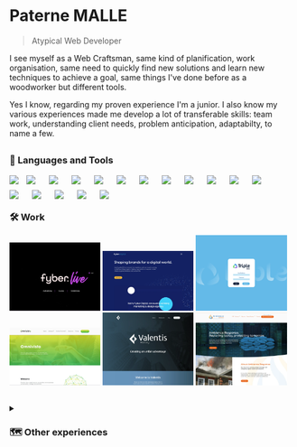 <h1>Paterne MALLE</h1> 

> Atypical Web Developer 

<p>I see myself as a Web Craftsman, same kind of planification, work organisation, same need to quickly find new solutions and learn new techniques to achieve a goal, same things I've done before as a woodworker but different tools.</p>
<p>Yes I know, regarding my proven experience I'm a junior. I also know my various experiences made me develop a lot of transferable skills: team work, understanding client needs, problem anticipation, adaptabilty, to name a few.</p>

##

<h3>🧰 Languages and Tools</h3>

<img align="left" width="30px" style="" src="https://cdn.jsdelivr.net/gh/devicons/devicon/icons/git/git-original.svg" />
<img align="left" width="30px" style="padding-right: 10px; margin-bottom:10px;" src="https://cdn.jsdelivr.net/gh/devicons/devicon/icons/wordpress/wordpress-plain.svg" />
<img align="left" width="30px" style="padding-right: 10px; margin-bottom:10px;" src="https://cdn.jsdelivr.net/gh/devicons/devicon/icons/php/php-original.svg" />
<img align="left" width="30px" style="padding-right: 10px; margin-bottom:10px;" src="https://cdn.jsdelivr.net/gh/devicons/devicon/icons/html5/html5-original.svg" />
<img align="left" width="30px" style="padding-right: 10px; margin-bottom:10px;" src="https://cdn.jsdelivr.net/gh/devicons/devicon/icons/css3/css3-original.svg" />
<img align="left" width="30px" style="padding-right: 10px; margin-bottom:10px;" src="https://cdn.jsdelivr.net/gh/devicons/devicon/icons/javascript/javascript-original.svg" />
<img align="left" width="30px" style="padding-right: 10px; margin-bottom:10px;" src="https://cdn.jsdelivr.net/gh/devicons/devicon/icons/sass/sass-original.svg" />
<img align="left" width="30px" style="padding-right: 10px; margin-bottom:10px;" src="https://cdn.jsdelivr.net/gh/devicons/devicon/icons/jquery/jquery-original-wordmark.svg" />
<img align="left" width="30px" style="padding-right: 10px; margin-bottom:10px;" src="https://cdn.jsdelivr.net/gh/devicons/devicon/icons/bootstrap/bootstrap-original.svg" />
<img align="left" width="30px" style="padding-right: 10px; margin-bottom:10px;" src="https://cdn.jsdelivr.net/gh/devicons/devicon/icons/threejs/threejs-original-wordmark.svg" />
<img align="left" width="30px" style="padding-right: 10px; margin-bottom:10px;" src="https://cdn.jsdelivr.net/gh/devicons/devicon/icons/vuejs/vuejs-original.svg" />
<img align="left" width="30px" style="padding-right: 10px; margin-bottom:10px;" src="https://cdn.jsdelivr.net/gh/devicons/devicon/icons/nodejs/nodejs-original.svg" /> 
<img align="left" width="30px" style="padding-right: 10px; margin-bottom:10px;" src="https://cdn.jsdelivr.net/gh/devicons/devicon/icons/mongodb/mongodb-plain-wordmark.svg" /> 
<img align="left" width="30px" style="padding-right: 10px; margin-bottom:10px;" src="https://cdn.jsdelivr.net/gh/devicons/devicon/icons/woocommerce/woocommerce-original.svg" />
<img align="left" width="30px" style="padding-right: 10px; margin-bottom:10px;" src="https://cdn.jsdelivr.net/gh/devicons/devicon/icons/gulp/gulp-plain.svg" />
<img align="left" width="30px" style="padding-right: 10px; margin-bottom:10px;" src="https://cdn.jsdelivr.net/gh/devicons/devicon/icons/heroku/heroku-original.svg" />
<img align="left" width="30px" style="padding-right: 10px; margin-bottom:10px;" src="https://cdn.jsdelivr.net/gh/devicons/devicon/icons/filezilla/filezilla-plain.svg" />
<br>
<br>

##

<h3>🛠️ Work</h3>

<div ><!-- .element: style="display: flex; flex-wrap: wrap; justify-content: space-between; gap: 15px;" -->
<a href=""><img src="https://raw.githubusercontent.com/Patern14/Patern14/main/Screenshot%202023-03-12%20031505.webp" alt="" width="32%"><!-- .element: style="width:100%; object-fit: cover;" --></a><!-- .element: style="width:30%;" -->
<a href=""><img src="https://raw.githubusercontent.com/Patern14/Patern14/main/Screenshot%202023-03-12%20030646.webp" alt="" width="32%"><!-- .element: style="width:100%; object-fit: cover;" --></a><!-- .element: style="width:30%;" -->
<a href=""><img src="https://raw.githubusercontent.com/Patern14/Patern14/main/Screenshot%202023-03-12%20030844.webp" alt="" width="32%"><!-- .element: style="width:100%; object-fit: cover;" --></a><!-- .element: style="width:30%;" -->
<a href=""><img src="https://raw.githubusercontent.com/Patern14/Patern14/main/Screenshot%202023-03-12%20030102.webp" alt="" width="32%"><!-- .element: style="width:100%; object-fit: cover;" --></a><!-- .element: style="width:30%;" -->
<a href=""><img src="https://raw.githubusercontent.com/Patern14/Patern14/main/Screenshot%202023-03-12%20030047.webp" alt="" width="32%"><!-- .element: style="width:100%; object-fit: cover;" --></a><!-- .element: style="width:30%;" -->
<a href=""><img src="https://raw.githubusercontent.com/Patern14/Patern14/main/Screenshot%202023-03-12%20030015.webp" alt="" width="32%"><!-- .element: style="width:100%; object-fit: cover;" --></a><!-- .element: style="width:30%;" -->
</div>

##

<details>
    <summary><h3>🗺️ Other experiences</h3></summary>
    <h4>Sociology</h4>
    <h4>Woodworker / Farmer</h4>
    <h4>Cheesemaker</h4>
    <h4>Web Developer</h4>
</details>
